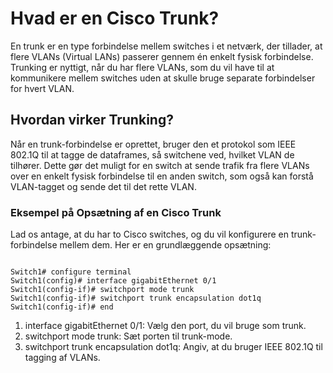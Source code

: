 <h1> Hvad er en Cisco Trunk? </h1>

<p> En trunk er en type forbindelse mellem switches i et netværk, der tillader, at flere VLANs (Virtual LANs) passerer gennem én enkelt fysisk forbindelse. Trunking er nyttigt, når du har flere VLANs, som du vil have til at kommunikere mellem switches uden at skulle bruge separate forbindelser for hvert VLAN. </p>

<h2> Hvordan virker Trunking? </h2>

<p> Når en trunk-forbindelse er oprettet, bruger den et protokol som IEEE 802.1Q til at tagge de dataframes, så switchene ved, hvilket VLAN de tilhører. Dette gør det muligt for en switch at sende trafik fra flere VLANs over en enkelt fysisk forbindelse til en anden switch, som også kan forstå VLAN-tagget og sende det til det rette VLAN. </p>

<h3> Eksempel på Opsætning af en Cisco Trunk </h3>

<p> Lad os antage, at du har to Cisco switches, og du vil konfigurere en trunk-forbindelse mellem dem. Her er en grundlæggende opsætning: </p>

```.cisco

Switch1# configure terminal
Switch1(config)# interface gigabitEthernet 0/1
Switch1(config-if)# switchport mode trunk
Switch1(config-if)# switchport trunk encapsulation dot1q
Switch1(config-if)# end

```

<ol>  
<li> interface gigabitEthernet 0/1: Vælg den port, du vil bruge som trunk. </li>
<li> switchport mode trunk: Sæt porten til trunk-mode. </li>
<li> switchport trunk encapsulation dot1q: Angiv, at du bruger IEEE 802.1Q til tagging af VLANs. </li>
</ol>

